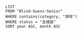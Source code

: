 

```dataview
LIST
FROM "Blind-Guess-Senior"
WHERE contains(category, "游戏")
WHERE status = "全成就"
SORT year ASC, month ASC
```

# 
